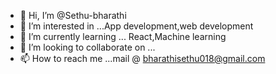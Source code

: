- 👋 Hi, I’m @Sethu-bharathi
- 👀 I’m interested in ...App development,web development
- 🌱 I’m currently learning ... React,Machine learning
- 💞️ I’m looking to collaborate on ...
- 📫 How to reach me ...mail @ bharathisethu018@gmail.com

<!---
Sethu-bharathi/Sethu-bharathi is a ✨ special ✨ repository because its `README.md` (this file) appears on your GitHub profile.
You can click the Preview link to take a look at your changes.
--->
